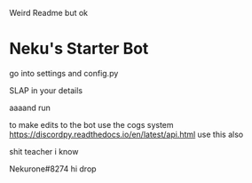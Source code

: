 Weird Readme but ok

# Neku's Starter Bot

go into settings and config.py

SLAP in your details 

aaaand run

to make edits to the bot use the cogs system
https://discordpy.readthedocs.io/en/latest/api.html
use this also

shit teacher i know

Nekurone#8274
hi drop
